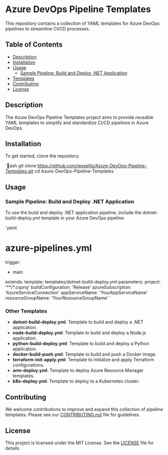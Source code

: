 # Azure DevOps Pipeline Templates

This repository contains a collection of YAML templates for Azure DevOps pipelines to streamline CI/CD processes.

## Table of Contents

- [Description](#description)
- [Installation](#installation)
- [Usage](#usage)
  - [Sample Pipeline: Build and Deploy .NET Application](#sample-pipeline-build-and-deploy-net-application)
- [Templates](#templates)
- [Contributing](#contributing)
- [License](#license)

## Description

The Azure DevOps Pipeline Templates project aims to provide reusable YAML templates to simplify and standardize CI/CD pipelines in Azure DevOps.

## Installation

To get started, clone the repository.

\`ash
git clone https://github.com/wesellis/Azure-DevOps-Pipeline-Templates.git
cd Azure-DevOps-Pipeline-Templates
\`

## Usage

### Sample Pipeline: Build and Deploy .NET Application

To use the build and deploy .NET application pipeline, include the dotnet-build-deploy.yml template in your Azure DevOps pipeline.

\`yaml
# azure-pipelines.yml
trigger:
- main

extends:
  template: templates/dotnet-build-deploy.yml
  parameters:
    project: '**/*.csproj'
    buildConfiguration: 'Release'
    azureSubscription: 'AzureServiceConnection'
    appServiceName: 'YourAppServiceName'
    resourceGroupName: 'YourResourceGroupName'
\`

### Other Templates

- **dotnet-build-deploy.yml**: Template to build and deploy a .NET application.
- **node-build-deploy.yml**: Template to build and deploy a Node.js application.
- **python-build-deploy.yml**: Template to build and deploy a Python application.
- **docker-build-push.yml**: Template to build and push a Docker image.
- **terraform-init-apply.yml**: Template to initialize and apply Terraform configurations.
- **arm-deploy.yml**: Template to deploy Azure Resource Manager templates.
- **k8s-deploy.yml**: Template to deploy to a Kubernetes cluster.

## Contributing

We welcome contributions to improve and expand this collection of pipeline templates. Please see our [CONTRIBUTING.md](CONTRIBUTING.md) file for guidelines.

## License

This project is licensed under the MIT License. See the [LICENSE](LICENSE) file for details.
